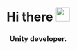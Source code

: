 <h1 align = "center" color = "red"> Hi there 
<img src="https://lh3.googleusercontent.com/fife/AAbDypApcHumhswQy6IpdOEFqJWV1jUIR3t4yYUGkgCOhry0CNmrrmQ5lQjltNlPpwgz1jI2WwFJCeN9273PNhzEkDLzFrnedD_nn8gFBVI9u4JWWzAo1ShKscCUN9n1DwubUYOD92pj0-fwDajqF0OHyqzMguKycTMhNBbV2_oTOArg-sS6xr1hd1zGqdmeUWhnoHLTLfHjvA4ma0Tn4kJDvFMUhdcDc1LmlGlOoWnJmnZYVgWUJpMF1Hqo5gZrkX8Wov_7SwQbr0PNfBUhc9ntQ0tvY-FlxvWbm4dEqA25YQ5tbug9cLrmZbgUG77M32TW4NDFOWGE7vFC63VF5bSWDCfmCQDdpGVueZNoBtztbZlaYorTuQCmWkSmHW2r2j37MbtFHayQ9GVOsH2-DhRV6GIugrdoizxG80zs4WtmuvMXTKAEhhsj8Vh9dy_KtiPGufjWiD5-YRpL_Uz7D0SBCy-8Qfm701asYYJ-y0UktWtelaoBJ6p29J3QfaqEqdd5jeMhZpQzNkyJA9bp8Mf8J0HZ5gZkH7W61hc1BGcRC_ltSd2a1MrR9PIMy4WXcIFWBQnGJaktafYJXrtgxBS-kgktbkSh3udCrFb6lkk9uVbBRTOD9me_-Py3L5b7CbQ2GHMC5iv38-5_m3VF-VWJIjhgWNei3zQUk4sddEeK-4CJY8DcFOA5F1SiS9MOb7XSHBTGjffTCTt2bTfonjXSXFJcVMOjtB31yvQuKHX_UAntt8xzSJsHusbSKbV37El7Y9L7R7ayhAhc3xyUKS6xw48vbgY5U2E7EfHQFAnT473OFcKO8MdtARUg9mHqErHEa5L8Nc7lNUWgLuIrjd-Z4HFwXDvnTd24gZBYyLvwCgFCl7PUmjxtfs1AbUoXTl4ryz6II8DWCUdq0P4q-VaZHEBV91E=w1920-h956" height = "32"/></h1>

<h3 align="center">Unity developer.</h3>



<!--
**KADI001/KADI001** is a ✨ _special_ ✨ repository because its `README.md` (this file) appears on your GitHub profile.

Here are some ideas to get you started:

- 🔭 I’m currently working on ...
- 🌱 I’m currently learning ...
- 👯 I’m looking to collaborate on ...
- 🤔 I’m looking for help with ...
- 💬 Ask me about ...
- 📫 How to reach me: ...
- 😄 Pronouns: ...
- ⚡ Fun fact: ...
-->
